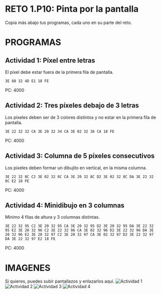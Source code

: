# RETO 1.P10: Pinta por la pantalla
Copia más abajo tus programas, cada uno en su parte del reto.

# PROGRAMAS

## Actividad 1: Píxel entre letras
El píxel debe estar fuera de la primera fila de pantalla.
```
3E 88 32 4D E1 18 FE
```
PC: 4000

## Actividad 2: Tres píxeles debajo de 3 letras
Los píxeles deben ser de 3 colores distintos y no estar en la primera fila de pantalla.
```
3E 22 32 32 CA 3E 20 32 34 CA 3E 02 32 36 CA 18 FE
```
PC: 4000

## Actividad 3: Columna de 5 píxeles consecutivos
Los píxeles deben formar un dibujito en vertical, en la misma columna.
```
3E 22 32 8C C2 3E 02 32 8C CA 3E 20 32 8C D2 3E 02 32 8C DA 3E 22 32 8C E2 18 FE
```
PC: 4000

## Actividad 4: Minidibujo en 3 columnas
Mínimo 4 filas de altura y 3 columnas distintas.
```
3E 22 32 95 C2 3E 20 32 95 CA 3E 20 32 95 D2 3E 20 32 95 DA 3E 22 32 95 E2 3E 20 32 96 C2 3E 22 32 96 CA 3E 02 32 96 D2 3E 22 32 96 DA 3E 20 32 96 E2 3E 20 32 97 C2 3E 20 32 97 CA 3E 02 32 97 D2 3E 22 32 97 DA 3E 22 32 97 E2 18 FE
```
PC: 4000

# IMAGENES
Si quieres, puedes subir pantallazos y enlazarlos aquí.
![Actividad 1](/tuimagen1.png)
![Actividad 2](/tuimagen2.png)
![Actividad 3](/tuimagen3.png)
![Actividad 4](/tuimagen4.png)
